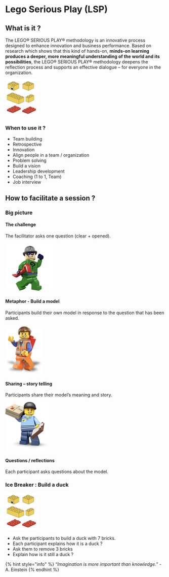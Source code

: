 # Lego Serious Play \(LSP\)

## What is it ?

The LEGO® SERIOUS PLAY® methodology is an innovative process designed to enhance innovation and business performance. Based on research which shows that this kind of hands-on, **minds-on learning produces a deeper, more meaningful understanding of the world and its possibilities**, the LEGO® SERIOUS PLAY® methodology deepens the reflection process and supports an effective dialogue – for everyone in the organization.

![](../../.gitbook/assets/image%20%28128%29.png)

### When to use it ?

* Team building
* Retrospective
* Innovation
* Align people in a team / organization
* Problem solving 
* Build a vision
* Leadership development
* Coaching \(1 to 1, Team\)
* Job interview

## How to facilitate a session ?

### Big picture

#### The challenge

The facilitator asks one question \(clear + opened\).

![](../../.gitbook/assets/image%20%28122%29.png)

#### Metaphor - Build a model

Participants build their own model in response to the question that has been asked.

![](../../.gitbook/assets/image%20%28126%29.png)

#### Sharing – story telling

Participants share their model’s meaning and story.

![](../../.gitbook/assets/image%20%28132%29.png)

#### Questions / reflections

Each participant asks questions about the model.

### Ice Breaker : Build a duck

![](../../.gitbook/assets/image%20%28123%29.png)

* Ask the participants to build a duck with 7 bricks.
* Each participant explains how it is a duck ?
* Ask them to remove 3 bricks 
* Explain how is it still a duck ?

{% hint style="info" %}
“_Imagination is more important than knowledge._” - A. Einstein
{% endhint %}



